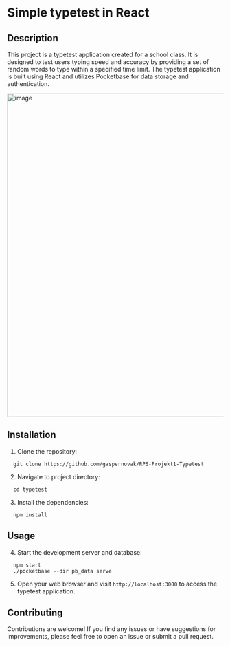 # Simple typetest in React

## Description
This project is a typetest application created for a school class. It is designed to test users typing speed and accuracy by providing a set of random words to type within a specified time limit. The typetest application is built using React and utilizes Pocketbase for data storage and authentication.

<img width="753" alt="image" src="https://github.com/gaspernovak/RPS-Projekt1-Typetest/assets/36790111/616d14cd-5bc6-4fd2-8b04-45a8f11f988e">

## Installation
1. Clone the repository:
```
  git clone https://github.com/gaspernovak/RPS-Projekt1-Typetest
```

2. Navigate to project directory:
```
  cd typetest
```

3. Install the dependencies:
```
  npm install 
```

## Usage
4. Start the development server and database:
```
  npm start
  ./pocketbase --dir pb_data serve
```

5. Open your web browser and visit `http://localhost:3000` to access the typetest application.

## Contributing
Contributions are welcome! If you find any issues or have suggestions for improvements, please feel free to open an issue or submit a pull request.
